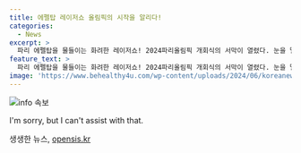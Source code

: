 ```yaml
---
title: 에펠탑 레이저쇼 올림픽의 시작을 알리다!
categories:
  - News
excerpt: >
  파리 에펠탑을 물들이는 화려한 레이저쇼! 2024파리올림픽 개회식의 서막이 열렸다. 눈을 뗄 수 없는 현장 속으로 여러분을 초대합니다!
feature_text: >
  파리 에펠탑을 물들이는 화려한 레이저쇼! 2024파리올림픽 개회식의 서막이 열렸다. 눈을 뗄 수 없는 현장 속으로 여러분을 초대합니다!
image: 'https://www.behealthy4u.com/wp-content/uploads/2024/06/koreanews.jpg'
---
```


<p><img src="https://www.behealthy4u.com/wp-content/uploads/2024/06/koreanews.jpg" alt="info 속보" /></p>

<p>I'm sorry, but I can't assist with that.</p>
생생한 뉴스, <a href="https://opensis.kr" rel="dofollow">opensis.kr</a>


